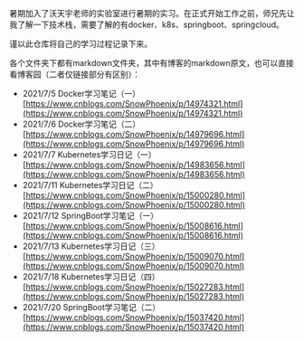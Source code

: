 
暑期加入了沃天宇老师的实验室进行暑期的实习。在正式开始工作之前，师兄先让我了解一下技术栈，需要了解的有docker、k8s、springboot、springcloud。

谨以此仓库将自己的学习过程记录下来。

各个文件夹下都有markdown文件夹，其中有博客的markdown原文，也可以直接看博客园（二者仅链接部分有区别）：

* 2021/7/5 Docker学习笔记（一）[https://www.cnblogs.com/SnowPhoenix/p/14974321.html](https://www.cnblogs.com/SnowPhoenix/p/14974321.html)
* 2021/7/6 Docker学习笔记（二）[https://www.cnblogs.com/SnowPhoenix/p/14979696.html](https://www.cnblogs.com/SnowPhoenix/p/14979696.html)
* 2021/7/7 Kubernetes学习日记（一）[https://www.cnblogs.com/SnowPhoenix/p/14983656.html](https://www.cnblogs.com/SnowPhoenix/p/14983656.html)
* 2021/7/11 Kubernetes学习日记（二）[https://www.cnblogs.com/SnowPhoenix/p/15000280.html](https://www.cnblogs.com/SnowPhoenix/p/15000280.html)
* 2021/7/12 SpringBoot学习笔记（一）[https://www.cnblogs.com/SnowPhoenix/p/15008616.html](https://www.cnblogs.com/SnowPhoenix/p/15008616.html)
* 2021/7/13 Kubernetes学习日记（三）[https://www.cnblogs.com/SnowPhoenix/p/15009070.html](https://www.cnblogs.com/SnowPhoenix/p/15009070.html)
* 2021/7/18 Kubernetes学习日记（四）[https://www.cnblogs.com/SnowPhoenix/p/15027283.html](https://www.cnblogs.com/SnowPhoenix/p/15027283.html)
* 2021/7/20 SpringBoot学习笔记（二）[https://www.cnblogs.com/SnowPhoenix/p/15037420.html](https://www.cnblogs.com/SnowPhoenix/p/15037420.html)
